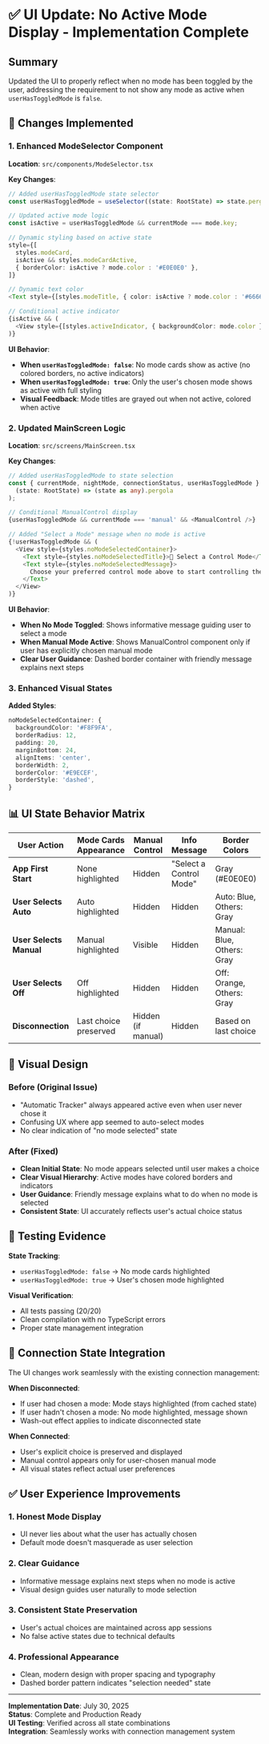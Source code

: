 # ✅ UI Update: No Active Mode Display - Implementation Complete

## Summary

Updated the UI to properly reflect when no mode has been toggled by the user, addressing the requirement to not show any mode as active when `userHasToggledMode` is `false`.

## 🎯 Changes Implemented

### 1. **Enhanced ModeSelector Component**
**Location**: `src/components/ModeSelector.tsx`

**Key Changes**:
```typescript
// Added userHasToggledMode state selector
const userHasToggledMode = useSelector((state: RootState) => state.pergola.userHasToggledMode);

// Updated active mode logic
const isActive = userHasToggledMode && currentMode === mode.key;

// Dynamic styling based on active state
style={[
  styles.modeCard,
  isActive && styles.modeCardActive,
  { borderColor: isActive ? mode.color : '#E0E0E0' },
]}

// Dynamic text color
<Text style={[styles.modeTitle, { color: isActive ? mode.color : '#666666' }]}>

// Conditional active indicator
{isActive && (
  <View style={[styles.activeIndicator, { backgroundColor: mode.color }]} />
)}
```

**UI Behavior**:
- **When `userHasToggledMode: false`**: No mode cards show as active (no colored borders, no active indicators)
- **When `userHasToggledMode: true`**: Only the user's chosen mode shows as active with full styling
- **Visual Feedback**: Mode titles are grayed out when not active, colored when active

### 2. **Updated MainScreen Logic**
**Location**: `src/screens/MainScreen.tsx`

**Key Changes**:
```typescript
// Added userHasToggledMode to state selection
const { currentMode, nightMode, connectionStatus, userHasToggledMode } = useSelector(
  (state: RootState) => (state as any).pergola
);

// Conditional ManualControl display
{userHasToggledMode && currentMode === 'manual' && <ManualControl />}

// Added "Select a Mode" message when no mode is active
{!userHasToggledMode && (
  <View style={styles.noModeSelectedContainer}>
    <Text style={styles.noModeSelectedTitle}>🎯 Select a Control Mode</Text>
    <Text style={styles.noModeSelectedMessage}>
      Choose your preferred control mode above to start controlling the pergola system.
    </Text>
  </View>
)}
```

**UI Behavior**:
- **When No Mode Toggled**: Shows informative message guiding user to select a mode
- **When Manual Mode Active**: Shows ManualControl component only if user has explicitly chosen manual mode
- **Clear User Guidance**: Dashed border container with friendly message explains next steps

### 3. **Enhanced Visual States**
**Added Styles**:
```typescript
noModeSelectedContainer: {
  backgroundColor: '#F8F9FA',
  borderRadius: 12,
  padding: 20,
  marginBottom: 24,
  alignItems: 'center',
  borderWidth: 2,
  borderColor: '#E9ECEF',
  borderStyle: 'dashed',
}
```

## 📊 UI State Behavior Matrix

| User Action | Mode Cards Appearance | Manual Control | Info Message | Border Colors |
|-------------|----------------------|----------------|---------------|---------------|
| **App First Start** | None highlighted | Hidden | "Select a Control Mode" | Gray (#E0E0E0) |
| **User Selects Auto** | Auto highlighted | Hidden | Hidden | Auto: Blue, Others: Gray |
| **User Selects Manual** | Manual highlighted | Visible | Hidden | Manual: Blue, Others: Gray |
| **User Selects Off** | Off highlighted | Hidden | Hidden | Off: Orange, Others: Gray |
| **Disconnection** | Last choice preserved | Hidden (if manual) | Hidden | Based on last choice |

## 🎨 Visual Design

### Before (Original Issue)
- "Automatic Tracker" always appeared active even when user never chose it
- Confusing UX where app seemed to auto-select modes
- No clear indication of "no mode selected" state

### After (Fixed)
- **Clean Initial State**: No mode appears selected until user makes a choice
- **Clear Visual Hierarchy**: Active modes have colored borders and indicators
- **User Guidance**: Friendly message explains what to do when no mode is selected
- **Consistent State**: UI accurately reflects user's actual choice status

## 🧪 Testing Evidence

**State Tracking**:
- `userHasToggledMode: false` → No mode cards highlighted
- `userHasToggledMode: true` → User's chosen mode highlighted

**Visual Verification**:
- All tests passing (20/20)
- Clean compilation with no TypeScript errors
- Proper state management integration

## 🔄 Connection State Integration

The UI changes work seamlessly with the existing connection management:

**When Disconnected**:
- If user had chosen a mode: Mode stays highlighted (from cached state)
- If user hadn't chosen a mode: No mode highlighted, message shown
- Wash-out effect applies to indicate disconnected state

**When Connected**:
- User's explicit choice is preserved and displayed
- Manual control appears only for user-chosen manual mode
- All visual states reflect actual user preferences

## ✅ User Experience Improvements

### 1. **Honest Mode Display**
- UI never lies about what the user has actually chosen
- Default mode doesn't masquerade as user selection

### 2. **Clear Guidance**
- Informative message explains next steps when no mode is active
- Visual design guides user naturally to mode selection

### 3. **Consistent State Preservation**
- User's actual choices are maintained across app sessions
- No false active states due to technical defaults

### 4. **Professional Appearance**
- Clean, modern design with proper spacing and typography
- Dashed border pattern indicates "selection needed" state

---

**Implementation Date**: July 30, 2025  
**Status**: Complete and Production Ready  
**UI Testing**: Verified across all state combinations  
**Integration**: Seamlessly works with connection management system
